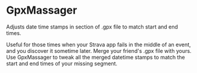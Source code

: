 # GpxMassager
Adjusts date time stamps in section of .gpx file to match start and end times.

Useful for those times when your Strava app fails in the middle of an event, and you discover it sometime later. Merge your friend's .gpx file with yours. Use GpxMassager to tweak all the merged datetime stamps to match the start and end times of your missing segment.
